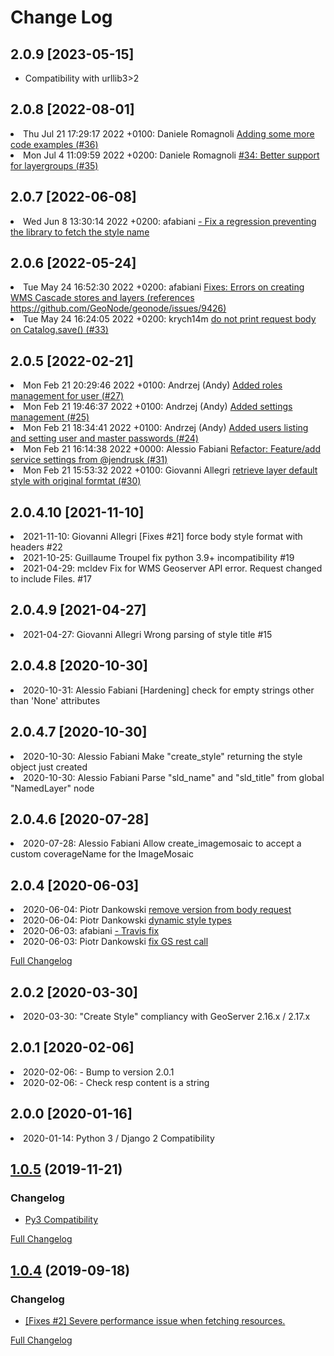
# Change Log

## 2.0.9 [2023-05-15]

 - Compatibility with urllib3>2

## 2.0.8 [2022-08-01]

<li> Thu Jul 21 17:29:17 2022 +0100: Daniele Romagnoli <a href=https://github.com/GeoNode/geoserver-restconfig/commit/5204b20e491416eaf43fbd9ab81b41773ccbfed1 target=blank>Adding some more code examples (#36)</a></li>
<li> Mon Jul 4 11:09:59 2022 +0200: Daniele Romagnoli <a href=https://github.com/GeoNode/geoserver-restconfig/commit/a449012f420d0d6dbab4a4001120ecd44ed2d0b0 target=blank>#34: Better support for layergroups (#35)</a></li>

## 2.0.7 [2022-06-08]

<li> Wed Jun 8 13:30:14 2022 +0200: afabiani <a href=https://github.com/GeoNode/geoserver-restconfig/commit/7d866111ed31b68dc2fc8086857a568c9074d54b target=blank> - Fix a regression preventing the library to fetch the style name</a></li>

## 2.0.6 [2022-05-24]

<li> Tue May 24 16:52:30 2022 +0200: afabiani <a href=https://github.com/GeoNode/geoserver-restconfig/commit/a023ff5f0c808aece1aeebfe2af474f1eab7c84e target=blank>Fixes: Errors on creating WMS Cascade stores and layers (references https://github.com/GeoNode/geonode/issues/9426)</a></li>
<li> Tue May 24 16:24:05 2022 +0200: krych14m <a href=https://github.com/GeoNode/geoserver-restconfig/commit/d00cb5308c04865fa068c4243c18a2dfffc8fb99 target=blank>do not print request body on Catalog.save() (#33)</a></li>

## 2.0.5 [2022-02-21]

<li> Mon Feb 21 20:29:46 2022 +0100: Andrzej (Andy) <a href=https://github.com/GeoNode/geoserver-restconfig/commit/18fdf31950bd78f814b91ea539389ea6086e1616 target=blank>Added roles management for user (#27)</a></li>
<li> Mon Feb 21 19:46:37 2022 +0100: Andrzej (Andy) <a href=https://github.com/GeoNode/geoserver-restconfig/commit/301be5da502eb7a5db433a1a5831ab12ee2ae9ff target=blank>Added settings management (#25)</a></li>
<li> Mon Feb 21 18:34:41 2022 +0100: Andrzej (Andy) <a href=https://github.com/GeoNode/geoserver-restconfig/commit/ff8b6453ae2289e35ddee2b3a11b6bac33f06c08 target=blank>Added users listing and setting user and master passwords (#24)</a></li>
<li> Mon Feb 21 16:14:38 2022 +0000: Alessio Fabiani <a href=https://github.com/GeoNode/geoserver-restconfig/commit/c2b733c50739dc08e5db2257fbf44cf6cdeb4fc1 target=blank>Refactor: Feature/add service settings from @jendrusk (#31)</a></li>
<li> Mon Feb 21 15:53:32 2022 +0100: Giovanni Allegri <a href=https://github.com/GeoNode/geoserver-restconfig/commit/857c48accb412413e96c172830422570c947429c target=blank>retrieve layer default style with original formtat (#30)</a></li>

## 2.0.4.10 [2021-11-10]

<li> 2021-11-10: Giovanni Allegri [Fixes #21] force body style format with headers #22</li>
<li> 2021-10-25: Guillaume Troupel fix python 3.9+ incompatibility #19</li>
<li> 2021-04-29: mcldev Fix for WMS Geoserver API error. Request changed to include Files. #17</li>

## 2.0.4.9 [2021-04-27]

<li> 2021-04-27: Giovanni Allegri Wrong parsing of style title #15</li>

## 2.0.4.8 [2020-10-30]

<li> 2020-10-31: Alessio Fabiani [Hardening] check for empty strings other than 'None' attributes</li>

## 2.0.4.7 [2020-10-30]

<li> 2020-10-30: Alessio Fabiani Make "create_style" returning the style object just created</li>
<li> 2020-10-30: Alessio Fabiani Parse "sld_name" and "sld_title" from global "NamedLayer" node</li>

## 2.0.4.6 [2020-07-28]

<li> 2020-07-28: Alessio Fabiani Allow create_imagemosaic to accept a custom coverageName for the ImageMosaic

## 2.0.4 [2020-06-03]

<li> 2020-06-04: Piotr Dankowski <a href="https://github.com/GeoNode/geoserver-restconfig/commit/22d9a6822f08204f0ea09004cc011fcaed0dacf4" target="blank"> remove version from body request</a></li> 
<li> 2020-06-04: Piotr Dankowski <a href="https://github.com/GeoNode/geoserver-restconfig/commit/c088564bcb3d0083ad09c80a759d5374cd82d58f" target="blank"> dynamic style types</a></li> 
<li> 2020-06-03: afabiani <a href="https://github.com/GeoNode/geoserver-restconfig/commit/8bc81f7e9dfa6dae320df92845bbeaae2e8ea42c" target="blank">  - Travis fix</a></li>
<li> 2020-06-03: Piotr Dankowski <a href="https://github.com/GeoNode/geoserver-restconfig/commit/33db14fe6a384c00c3dfa1c5905ad9a8a5cda35a" target="blank"> fix GS rest call</a></li>

[Full Changelog](https://github.com/GeoNode/geoserver-restconfig/compare/2.0.2...2.0.4)

## 2.0.2 [2020-03-30]

<li> 2020-03-30: "Create Style" compliancy with GeoServer 2.16.x / 2.17.x</li>

## 2.0.1 [2020-02-06]

<li> 2020-02-06: - Bump to version 2.0.1 </li>
<li> 2020-02-06: - Check resp content is a string</li>

## 2.0.0 [2020-01-16]
<li> 2020-01-14: Python 3 / Django 2 Compatibility</li>

## [1.0.5](https://github.com/GeoNode/geoserver-restconfig/releases/tag/1.0.5) (2019-11-21)

### Changelog

* [Py3 Compatibility](https://github.com/GeoNode/geoserver-restconfig/commit/efbbeeca70b0a47cb55d745a137890dabee9f698)

[Full Changelog](https://github.com/GeoNode/geoserver-restconfig/compare/1.0.4...1.0.5)

## [1.0.4](https://github.com/GeoNode/geoserver-restconfig/releases/tag/1.0.4) (2019-09-18)

### Changelog

* [[Fixes #2] Severe performance issue when fetching resources.](https://github.com/GeoNode/geoserver-restconfig/commit/9b9e25da41045f0c289a9e27478e2837572f95c2)

[Full Changelog](https://github.com/GeoNode/geoserver-restconfig/compare/1.0.3...1.0.4)
